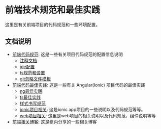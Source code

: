 # 前端技术规范和最佳实践

这里是有关前端项目的代码规范和一些环境配置。

## 文档说明

- [前端代码规范](./code-standards): 这是一些有关项目代码规范的配置信息说明
  - [注释文档](./code-standards/code-documentation.md)
  - [ide配置](./code-standards/ide-setup.md)
  - [ts规范和设置](./code-standards/typescript-coding-standard.md)
  - [git忽略文件模板](./code-standards/sample_dot_ignore.md)
- [前端代码最佳实践](./best-practices): 这是一些有关 Angular(Ionic) 项目代码的最佳实践
  - [ng最佳实践](./best-practices/angular-best-practices.md)
  - [ts最佳实践](./best-practices/ts-best-practices.md)
  - [样式书写规范](./best-practices/样式书写规范.md)
  - [ionic项目相关](./best-practices/ionic-project): 这是ionic app项目的一些说明以及代码规范等等。
  - [web项目相关](./best-practices/ionic-project): 这里是web项目的相关说明以及代码规范，组件说明等等
- [前端相关博客](./blog): 这是组内分享的一些相关博客
